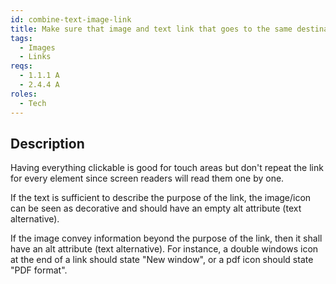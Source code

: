 ```yaml
---
id: combine-text-image-link
title: Make sure that image and text link that goes to the same destination is combined into a single link, rather than creating separate links for each element
tags:
  - Images
  - Links
reqs:
  - 1.1.1 A
  - 2.4.4 A
roles:
  - Tech
---
```


## Description

Having everything clickable is good for touch areas but don't repeat the link for every element since screen readers will read them one by one.

If the text is sufficient to describe the purpose of the link, the image/icon can be seen as decorative and should have an empty alt attribute (text alternative).

If the image convey information beyond the purpose of the link, then it shall have an alt attribute (text alternative). For instance, a double windows icon at the end of a link should state "New window", or a pdf icon should state "PDF format".
